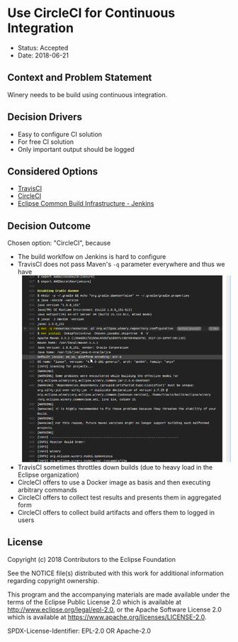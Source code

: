 # Use CircleCI for Continuous Integration

* Status: Accepted
* Date: 2018-06-21

## Context and Problem Statement

Winery needs to be build using continuous integration.

## Decision Drivers

* Easy to configure CI solution
* For free CI solution
* Only important output should be logged

## Considered Options

* [TravisCI](https://docs.travis-ci.com/)
* [CircleCI](https://circleci.com/docs/2.0/)
* [Eclipse Common Build Infrastructure - Jenkins](https://wiki.eclipse.org/Jenkins)

## Decision Outcome

Chosen option: "CircleCI", because

- The build worklfow on Jenkins is hard to configure
- TravisCI  does not pass Maven's `-q` parameter everywhere and thus we have
  ![travis screenshot](graphics/travis-not-passing-maven-q.png)
- TravisCI sometimes throttles down builds (due to heavy load in the Eclipse organization)
- CircleCI offers to use a Docker image as basis and then executing arbitrary commands
- CircleCI offers to collect test results and presents them in aggregated form
- CircleCI offers to collect build artifacts and offers them to logged in users

## License

Copyright (c) 2018 Contributors to the Eclipse Foundation

See the NOTICE file(s) distributed with this work for additional
information regarding copyright ownership.

This program and the accompanying materials are made available under the
terms of the Eclipse Public License 2.0 which is available at
http://www.eclipse.org/legal/epl-2.0, or the Apache Software License 2.0
which is available at https://www.apache.org/licenses/LICENSE-2.0.

SPDX-License-Identifier: EPL-2.0 OR Apache-2.0
